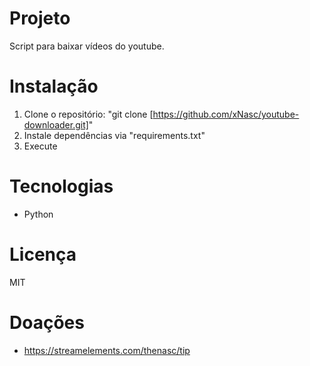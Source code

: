 # Projeto
Script para baixar vídeos do youtube.

# Instalação
1. Clone o repositório: "git clone [https://github.com/xNasc/youtube-downloader.git]"
2. Instale dependências via "requirements.txt"
3. Execute

# Tecnologias
- Python

# Licença
MIT

# Doações
- https://streamelements.com/thenasc/tip

